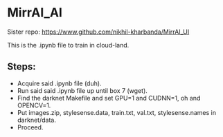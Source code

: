 # MirrAI_AI
Sister repo: https://www.github.com/nikhil-kharbanda/MirrAI_UI

This is the .ipynb file to train in cloud-land.

## Steps:
 - Acquire said .ipynb file (duh).
 - Run said said .ipynb file up until box 7 (wget).
 - Find the darknet Makefile and set GPU=1 and CUDNN=1, oh and OPENCV=1.
 - Put images.zip, stylesense.data, train.txt, val.txt, stylesense.names in darknet/data.
 - Proceed.



